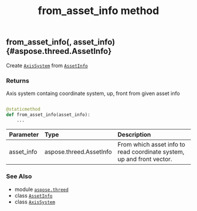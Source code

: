 ﻿---
title: from_asset_info method
second_title: Aspose.3D for Python via .NET API References
description: 
type: docs
weight: 20
url: /python-net/aspose.threed/axissystem/from_asset_info/
is_root: false
---

## from_asset_info(, asset_info) {#aspose.threed.AssetInfo}

Create [`AxisSystem`](/3d/python-net/aspose.threed/axissystem) from [`AssetInfo`](/3d/python-net/aspose.threed/assetinfo)


### Returns 


Axis system containg coordinate system, up, front from given asset info


```python

@staticmethod
def from_asset_info(asset_info):
    ...
```


| Parameter | Type | Description |
| :- | :- | :- |
| asset_info | aspose.threed.AssetInfo | From which asset info to read coordinate system, up and front vector. |



### See Also
* module [`aspose.threed`](../../)
* class [`AssetInfo`](/3d/python-net/aspose.threed/assetinfo)
* class [`AxisSystem`](/3d/python-net/aspose.threed/axissystem)

